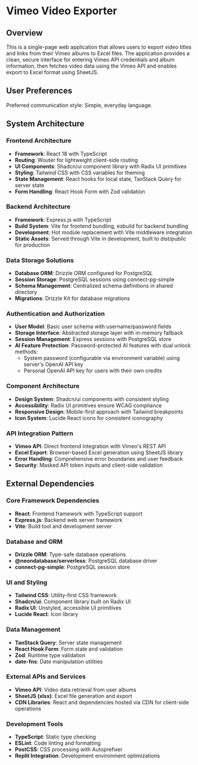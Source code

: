 # Vimeo Video Exporter

## Overview

This is a single-page web application that allows users to export video titles and links from their Vimeo albums to Excel files. The application provides a clean, secure interface for entering Vimeo API credentials and album information, then fetches video data using the Vimeo API and enables export to Excel format using SheetJS.

## User Preferences

Preferred communication style: Simple, everyday language.

## System Architecture

### Frontend Architecture
- **Framework**: React 18 with TypeScript
- **Routing**: Wouter for lightweight client-side routing
- **UI Components**: Shadcn/ui component library with Radix UI primitives
- **Styling**: Tailwind CSS with CSS variables for theming
- **State Management**: React hooks for local state, TanStack Query for server state
- **Form Handling**: React Hook Form with Zod validation

### Backend Architecture
- **Framework**: Express.js with TypeScript
- **Build System**: Vite for frontend bundling, esbuild for backend bundling
- **Development**: Hot module replacement with Vite middleware integration
- **Static Assets**: Served through Vite in development, built to dist/public for production

### Data Storage Solutions
- **Database ORM**: Drizzle ORM configured for PostgreSQL
- **Session Storage**: PostgreSQL sessions using connect-pg-simple
- **Schema Management**: Centralized schema definitions in shared directory
- **Migrations**: Drizzle Kit for database migrations

### Authentication and Authorization
- **User Model**: Basic user schema with username/password fields
- **Storage Interface**: Abstracted storage layer with in-memory fallback
- **Session Management**: Express sessions with PostgreSQL store
- **AI Feature Protection**: Password-protected AI features with dual unlock methods:
  - System password (configurable via environment variable) using server's OpenAI API key
  - Personal OpenAI API key for users with their own credits

### Component Architecture
- **Design System**: Shadcn/ui components with consistent styling
- **Accessibility**: Radix UI primitives ensure WCAG compliance
- **Responsive Design**: Mobile-first approach with Tailwind breakpoints
- **Icon System**: Lucide React icons for consistent iconography

### API Integration Pattern
- **Vimeo API**: Direct frontend integration with Vimeo's REST API
- **Excel Export**: Browser-based Excel generation using SheetJS library
- **Error Handling**: Comprehensive error boundaries and user feedback
- **Security**: Masked API token inputs and client-side validation

## External Dependencies

### Core Framework Dependencies
- **React**: Frontend framework with TypeScript support
- **Express.js**: Backend web server framework
- **Vite**: Build tool and development server

### Database and ORM
- **Drizzle ORM**: Type-safe database operations
- **@neondatabase/serverless**: PostgreSQL database driver
- **connect-pg-simple**: PostgreSQL session store

### UI and Styling
- **Tailwind CSS**: Utility-first CSS framework
- **Shadcn/ui**: Component library built on Radix UI
- **Radix UI**: Unstyled, accessible UI primitives
- **Lucide React**: Icon library

### Data Management
- **TanStack Query**: Server state management
- **React Hook Form**: Form state and validation
- **Zod**: Runtime type validation
- **date-fns**: Date manipulation utilities

### External APIs and Services
- **Vimeo API**: Video data retrieval from user albums
- **SheetJS (xlsx)**: Excel file generation and export
- **CDN Libraries**: React and dependencies hosted via CDN for client-side operations

### Development Tools
- **TypeScript**: Static type checking
- **ESLint**: Code linting and formatting
- **PostCSS**: CSS processing with Autoprefixer
- **Replit Integration**: Development environment optimizations